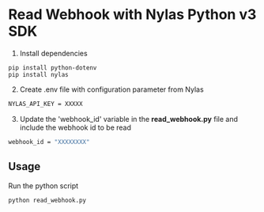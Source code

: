 # Read Webhook with Nylas Python v3 SDK

1. Install dependencies

```
pip install python-dotenv
pip install nylas
```

2. Create .env file with configuration parameter from Nylas

```bash
NYLAS_API_KEY = XXXXX
```

3. Update the 'webhook_id' variable in the **read_webhook.py** file and include the webhook id to be read

```bash
webhook_id = "XXXXXXXX"
```

## Usage

Run the python script

```bash
python read_webhook.py
```

